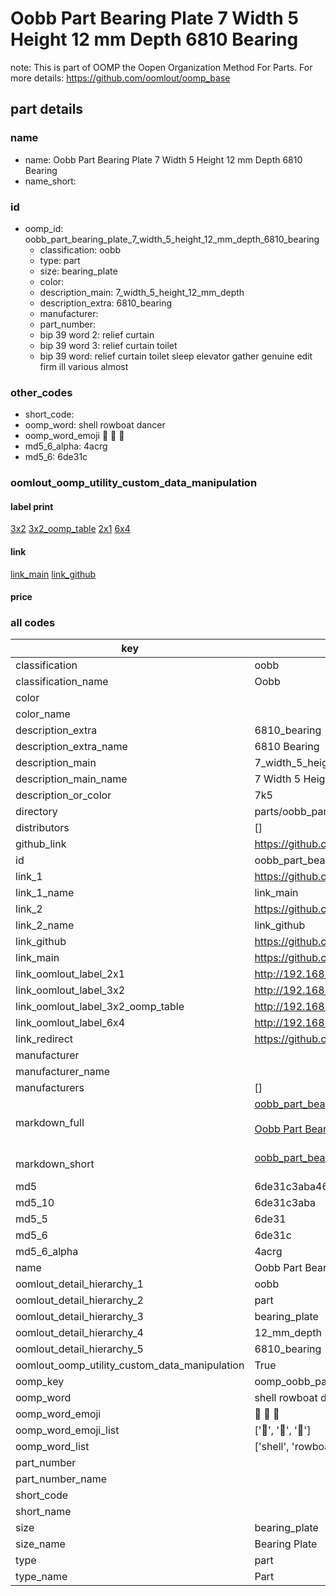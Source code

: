 # Oobb Part Bearing Plate 7 Width 5 Height 12 mm Depth 6810 Bearing  

note: This is part of OOMP the Oopen Organization Method For Parts. For more details: https://github.com/oomlout/oomp_base

##  part details
  







### name
* name: Oobb Part Bearing Plate 7 Width 5 Height 12 mm Depth 6810 Bearing
* name_short: 
### id
* oomp_id: oobb_part_bearing_plate_7_width_5_height_12_mm_depth_6810_bearing
  * classification: oobb
  * type: part
  * size: bearing_plate
  * color: 
  * description_main: 7_width_5_height_12_mm_depth
  * description_extra: 6810_bearing
  * manufacturer: 
  * part_number: 
  * bip 39 word 2: relief curtain
  * bip 39 word 3: relief curtain toilet
  * bip 39 word: relief curtain toilet sleep elevator gather genuine edit firm ill various almost

### other_codes
* short_code: 
* oomp_word: shell rowboat dancer
* oomp_word_emoji :shell: :rowboat: :dancer:
* md5_6_alpha: 4acrg
* md5_6: 6de31c






### oomlout_oomp_utility_custom_data_manipulation
#### label print
[3x2](http://192.168.1.245:1112/?label=oomp%204acrg)
[3x2_oomp_table](http://192.168.1.108:1112/?label=oomp%204acrg)
[2x1](http://192.168.1.242:1112/?label=oomp%204acrg)
[6x4](http://192.168.1.55:1112/?label=oomp%204acrg)    

#### link

[link_main](https://github.com/oomlout/oomlout_oomp_version_1_messy/tree/main/parts/oobb_part_bearing_plate_7_width_5_height_12_mm_depth_6810_bearing) [link_github](https://github.com/oomlout/oomlout_oomp_version_1_messy/tree/main/parts/oobb_part_bearing_plate_7_width_5_height_12_mm_depth_6810_bearing)                             

#### price







### all codes 
| key | value |  
| --- | --- |  
| classification | oobb |  
| classification_name | Oobb |  
| color |  |  
| color_name |  |  
| description_extra | 6810_bearing |  
| description_extra_name | 6810 Bearing |  
| description_main | 7_width_5_height_12_mm_depth |  
| description_main_name | 7 Width 5 Height 12 mm Depth |  
| description_or_color | 7k5 |  
| directory | parts/oobb_part_bearing_plate_7_width_5_height_12_mm_depth_6810_bearing |  
| distributors | [] |  
| github_link | https://github.com/oomlout/oomlout_oomp_part_src/tree/main/parts/oobb_part_bearing_plate_7_width_5_height_12_mm_depth_6810_bearing |  
| id | oobb_part_bearing_plate_7_width_5_height_12_mm_depth_6810_bearing |  
| link_1 | https://github.com/oomlout/oomlout_oomp_version_1_messy/tree/main/parts/oobb_part_bearing_plate_7_width_5_height_12_mm_depth_6810_bearing |  
| link_1_name | link_main |  
| link_2 | https://github.com/oomlout/oomlout_oomp_version_1_messy/tree/main/parts/oobb_part_bearing_plate_7_width_5_height_12_mm_depth_6810_bearing |  
| link_2_name | link_github |  
| link_github | https://github.com/oomlout/oomlout_oomp_version_1_messy/tree/main/parts/oobb_part_bearing_plate_7_width_5_height_12_mm_depth_6810_bearing |  
| link_main | https://github.com/oomlout/oomlout_oomp_version_1_messy/tree/main/parts/oobb_part_bearing_plate_7_width_5_height_12_mm_depth_6810_bearing |  
| link_oomlout_label_2x1 | http://192.168.1.242:1112/?label=oomp%204acrg |  
| link_oomlout_label_3x2 | http://192.168.1.245:1112/?label=oomp%204acrg |  
| link_oomlout_label_3x2_oomp_table | http://192.168.1.108:1112/?label=oomp%204acrg |  
| link_oomlout_label_6x4 | http://192.168.1.55:1112/?label=oomp%204acrg |  
| link_redirect | https://github.com/oomlout/oomlout_oomp_version_1_messy/tree/main/parts/oobb_part_bearing_plate_7_width_5_height_12_mm_depth_6810_bearing |  
| manufacturer |  |  
| manufacturer_name |  |  
| manufacturers | [] |  
| markdown_full | [oobb_part_bearing_plate_7_width_5_height_12_mm_depth_6810_bearing](none)<br>[](none)<br>[Oobb Part Bearing Plate 7 Width 5 Height 12 Mm Depth 6810 Bearing](none)<br><br> |  
| markdown_short | [oobb_part_bearing_plate_7_width_5_height_12_mm_depth_6810_bearing](none)<br><br> |  
| md5 | 6de31c3aba466c2981a3fcb3c78d8daa |  
| md5_10 | 6de31c3aba |  
| md5_5 | 6de31 |  
| md5_6 | 6de31c |  
| md5_6_alpha | 4acrg |  
| name | Oobb Part Bearing Plate 7 Width 5 Height 12 mm Depth 6810 Bearing |  
| oomlout_detail_hierarchy_1 | oobb |  
| oomlout_detail_hierarchy_2 | part |  
| oomlout_detail_hierarchy_3 | bearing_plate |  
| oomlout_detail_hierarchy_4 | 12_mm_depth |  
| oomlout_detail_hierarchy_5 | 6810_bearing |  
| oomlout_oomp_utility_custom_data_manipulation | True |  
| oomp_key | oomp_oobb_part_bearing_plate_7_width_5_height_12_mm_depth_6810_bearing |  
| oomp_word | shell rowboat dancer |  
| oomp_word_emoji | :shell: :rowboat: :dancer: |  
| oomp_word_emoji_list | [':shell:', ':rowboat:', ':dancer:'] |  
| oomp_word_list | ['shell', 'rowboat', 'dancer'] |  
| part_number |  |  
| part_number_name |  |  
| short_code |  |  
| short_name |  |  
| size | bearing_plate |  
| size_name | Bearing Plate |  
| type | part |  
| type_name | Part |  
